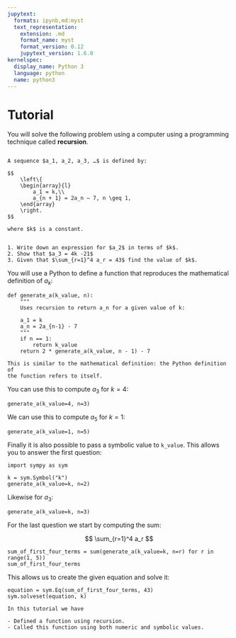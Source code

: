 ```yaml
---
jupytext:
  formats: ipynb,md:myst
  text_representation:
    extension: .md
    format_name: myst
    format_version: 0.12
    jupytext_version: 1.6.0
kernelspec:
  display_name: Python 3
  language: python
  name: python3
---
```


# Tutorial

You will solve the following problem using a computer using a programming
technique called **recursion**.

```{admonition} Problem

A sequence $a_1, a_2, a_3, …$ is defined by:

$$
    \left\{
    \begin{array}{l}
        a_1 = k,\\
        a_{n + 1} = 2a_n – 7, n \geq 1,
    \end{array}
    \right.
$$

where $k$ is a constant.


1. Write down an expression for $a_2$ in terms of $k$.
2. Show that $a_3 = 4k -21$
3. Given that $\sum_{r=1}^4 a_r = 43$ find the value of $k$.
```

You will use a Python to define a function that reproduces the mathematical
definition of $a_k$:

```{code-cell} ipython3
def generate_a(k_value, n):
    """
    Uses recursion to return a_n for a given value of k:

    a_1 = k
    a_n = 2a_{n-1} - 7
    """
    if n == 1:
        return k_value
    return 2 * generate_a(k_value, n - 1) - 7
```

```{attention}
This is similar to the mathematical definition: the Python definition of
the function refers to itself.
```

You can use this to compute $a_3$ for $k=4$:

```{code-cell} ipython3
generate_a(k_value=4, n=3)
```

We can use this to compute $a_5$ for $k=1$:

```{code-cell} ipython3
generate_a(k_value=1, n=5)
```

Finally it is also possible to pass a symbolic value to `k_value`. This allows
you to answer the first question:

```{code-cell} ipython3
import sympy as sym

k = sym.Symbol("k")
generate_a(k_value=k, n=2)
```

Likewise for $a_3$:

```{code-cell} ipython3
generate_a(k_value=k, n=3)
```

For the last question we start by computing the sum:

$$
    \sum_{r=1}^4 a_r
$$

```{code-cell} ipython3
sum_of_first_four_terms = sum(generate_a(k_value=k, n=r) for r in range(1, 5))
sum_of_first_four_terms
```

This allows us to create the given equation and solve it:

```{code-cell} ipython3
equation = sym.Eq(sum_of_first_four_terms, 43)
sym.solveset(equation, k)
```

```{important}
In this tutorial we have

- Defined a function using recursion.
- Called this function using both numeric and symbolic values.
```
